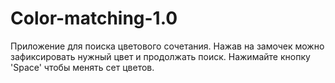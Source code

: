 # Color-matching-1.0
Приложение для поиска цветового сочетания. Нажав на замочек можно зафиксировать нужный цвет и продолжать поиск. Нажимайте кнопку 'Space' чтобы менять сет цветов.
